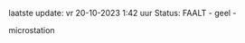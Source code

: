 laatste update: 
vr 20-10-2023  1:42   uur 
Status: FAALT - geel - 
<div class="service Y">microstation</div>